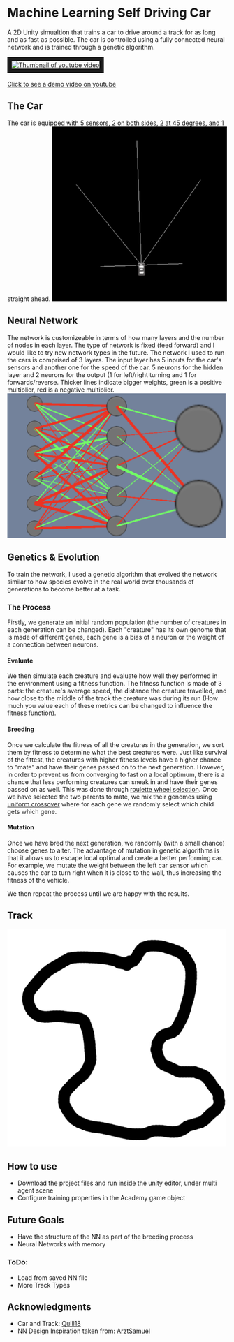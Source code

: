 # Machine Learning Self Driving Car

A 2D Unity simualtion that trains a car to drive around a track for as long and as fast as possible. The car is controlled using a fully connected neural network and is trained through a genetic algorithm.

<a href="http://www.youtube.com/watch?feature=player_embedded&v=oYBysMULeiA" target="_blank"><img src="http://img.youtube.com/vi/oYBysMULeiA/0.jpg" 
alt="Thumbnail of youtube video" width="400" height="auto" border="10" /></a>  
<br>[Click to see a demo video on youtube](http://www.youtube.com/watch?feature=player_embedded&v=oYBysMULeiA)  

## The Car
The car is equipped with 5 sensors, 2 on both sides, 2 at 45 degrees, and 1 straight ahead.
<img src="images/car.png" alt="Picture of Car" width="400px" height="auto">

## Neural Network
The network is customizeable in terms of how many layers and the number of nodes in each layer. The type of network is fixed (feed forward) and I would like to try new network types in the future. 
The network I used to run the cars is comprised of 3 layers. The input layer has 5 inputs for the car's sensors and another one for the speed of the car. 5 neurons for the hidden layer and 2 neurons for the output (1 for left/right turning and 1 for forwards/reverse. Thicker lines indicate bigger weights, green is a positive multiplier, red is a negative multiplier.
<img src="images/network.png" alt="Picture of Neural Network" width="500px" height="auto">

## Genetics & Evolution
To train the network, I used a genetic algorithm that evolved the network similar to how species evolve in the real world over thousands of generations to become better at a task. 
### The Process
Firstly, we generate an initial random population (the number of creatures in each generation can be changed). Each "creature" has its own genome that is made of different genes, each gene is a bias of a neuron or the weight of a connection between neurons.
#### Evaluate
We then simulate each creature and evaluate how well they performed in the environment using a fitness function. The fitness function is made of 3 parts: the creature's average speed, the distance the creature travelled, and how close to the middle of the track the creature was during its run (How much you value each of these metrics can be changed to influence the fitness function).
#### Breeding
Once we calculate the fitness of all the creatures in the generation, we sort them by fitness to determine what the best creatures were. Just like survival of the fittest, the creatures with higher fitness levels have a higher chance to "mate" and have their genes passed on to the next generation. However, in order to prevent us from converging to fast on a local optimum, there is a chance that less performing creatures can sneak in and have their genes passed on as well. This was done through [roulette wheel selection](https://en.wikipedia.org/wiki/Fitness_proportionate_selection). Once we have selected the two parents to mate, we mix their genomes using [uniform crossover](https://en.wikipedia.org/wiki/Crossover_(genetic_algorithm)) where for each gene we randomly select which child gets which gene.
#### Mutation
Once we have bred the next generation, we randomly (with a small chance) choose genes to alter. The advantage of mutation in genetic algorithms is that it allows us to escape local optimal and create a better performing car. For example, we mutate the weight between the left car sensor which causes the car to turn right when it is close to the wall, thus increasing the fitness of the vehicle. 

We then repeat the process until we are happy with the results.
## Track
<img src="images/track1.png" alt="Picture of track1" width="500px" height="auto">

## How to use
- Download the project files and run inside the unity editor, under multi agent scene
- Configure training properties in the Academy game object

## Future Goals
- Have the structure of the NN as part of the breeding process
- Neural Networks with memory

### ToDo:
- Load from saved NN file
- More Track Types

## Acknowledgments
- Car and Track: [Quill18](https://www.youtube.com/channel/UCPXOQq7PWh5OdCwEO60Y8jQ)  
- NN Design Inspiration taken from: [ArztSamuel](https://github.com/ArztSamuel)
